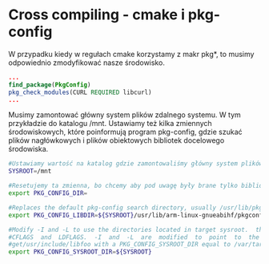 Cross compiling - cmake i pkg-config
====================================

W przypadku kiedy w regułach cmake korzystamy z makr pkg\*, to musimy odpowiednio zmodyfikować nasze środowisko.

``` cmake
...
find_package(PkgConfig)
pkg_check_modules(CURL REQUIRED libcurl)
...
```

Musimy zamontować główny system plików zdalnego systemu. W tym przykładzie do katalogu /mnt. Ustawiamy też kilka zmiennych środowiskowych, które poinformują program pkg-config, gdzie szukać plików nagłówkowych i plików obiektowych bibliotek docelowego środowiska.

``` bash
#Ustawiamy wartość na katalog gdzie zamontowaliśmy główny system plików systemu na który kompilujemy program
SYSROOT=/mnt

#Resetujemy ta zmienna, bo chcemy aby pod uwagę były brane tylko biblioteki z środowiska na które kompilujemy
export PKG_CONFIG_DIR=

#Replaces the default pkg-config search directory, usually /usr/lib/pkgconfig
export PKG_CONFIG_LIBDIR=${SYSROOT}/usr/lib/arm-linux-gnueabihf/pkgconfig:${SYSROOT}/usr/lib/pkgconfig:${SYSROOT}/usr/share/pkgconfig

#Modify -I and -L to use the directories located in target sysroot.  this option is useful when cross-compiling packages that use pkg-config to  determine
#CFLAGS  and  LDFLAGS.  -I  and  -L  are  modified  to  point  to  the  new  system  root. this means that a -I/usr/include/libfoo will become -I/var/tar-
#get/usr/include/libfoo with a PKG_CONFIG_SYSROOT_DIR equal to /var/target (same rule apply to -L)
export PKG_CONFIG_SYSROOT_DIR=${SYSROOT}
```